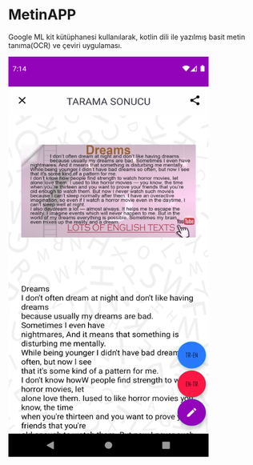 # MetinAPP
Google ML kit kütüphanesi kullanılarak, kotlin dili ile yazılmış basit metin tanıma(OCR) ve çeviri uygulaması.

<img src ="https://github.com/mhmmdbrcn/MetinAPP/blob/master/SS.png" width="400" height="800">
